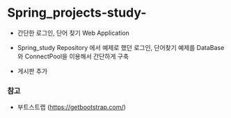# Spring_projects-study-
   - 간단한 로그인, 단어 찾기 Web Application
   - Spring_study Repository 에서 예제로 했던 로그인, 단어찾기 예제를 DataBase와 ConnectPool을 이용해서 간단하게 구축

   - 게시판 추가

### 참고
   - 부트스트랩 (https://getbootstrap.com/)
